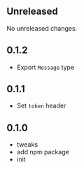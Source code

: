 ## Unreleased

No unreleased changes.

## 0.1.2

- Export `Message` type

## 0.1.1

- Set `token` header

## 0.1.0

- tweaks
- add npm package
- init
